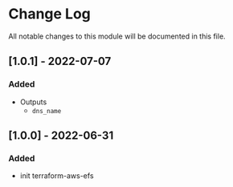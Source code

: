 # Change Log

All notable changes to this module will be documented in this file.

## [1.0.1] - 2022-07-07

### Added

- Outputs
  - `dns_name`

## [1.0.0] - 2022-06-31

### Added

- init terraform-aws-efs